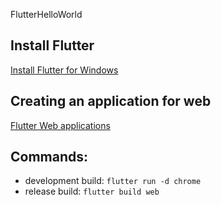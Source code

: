 FlutterHelloWorld

## Install Flutter
[Install Flutter for Windows](https://flutter.dev/docs/get-started/install/windows)

## Creating an application for web
[Flutter Web applications](https://flutter.dev/docs/get-started/web)

## Commands:    
* development build: `flutter run -d chrome`
* release build: `flutter build web`

